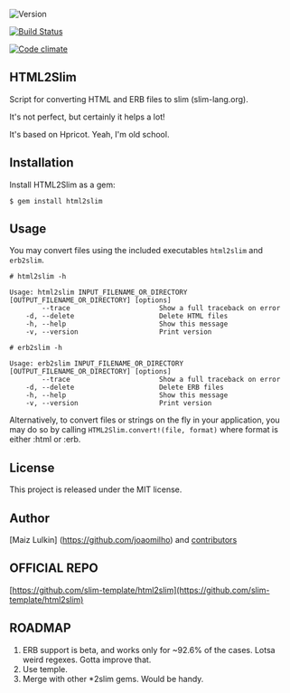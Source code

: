 ![Version](https://img.shields.io/gem/v/html2slim.svg)

[![Build Status](https://travis-ci.org/slim-template/html2slim.png?branch=master)](https://travis-ci.org/slim-template/html2slim)

[![Code climate](https://codeclimate.com/github/slim-template/html2slim.png)](https://codeclimate.com/github/slim-template/html2slim)

## HTML2Slim

Script for converting HTML and ERB files to slim (slim-lang.org).

It's not perfect, but certainly it helps a lot!

It's based on Hpricot. Yeah, I'm old school.

## Installation

Install HTML2Slim as a gem:

```
$ gem install html2slim
```

## Usage

You may convert files using the included executables `html2slim` and `erb2slim`.

    # html2slim -h

    Usage: html2slim INPUT_FILENAME_OR_DIRECTORY [OUTPUT_FILENAME_OR_DIRECTORY] [options]
            --trace                      Show a full traceback on error
        -d, --delete                     Delete HTML files
        -h, --help                       Show this message
        -v, --version                    Print version

    # erb2slim -h

    Usage: erb2slim INPUT_FILENAME_OR_DIRECTORY [OUTPUT_FILENAME_OR_DIRECTORY] [options]
            --trace                      Show a full traceback on error
        -d, --delete                     Delete ERB files
        -h, --help                       Show this message
        -v, --version                    Print version

Alternatively, to convert files or strings on the fly in your application, you may do so by calling `HTML2Slim.convert!(file, format)` where format is either :html or :erb.

## License

This project is released under the MIT license.

## Author

[Maiz Lulkin] (https://github.com/joaomilho) and [contributors](https://github.com/slim-template/html2slim/graphs/contributors)

## OFFICIAL REPO

[https://github.com/slim-template/html2slim](https://github.com/slim-template/html2slim)

## ROADMAP

1. ERB support is beta, and works only for ~92.6% of the cases. Lotsa weird regexes. Gotta improve that.
2. Use temple.
3. Merge with other *2slim gems. Would be handy.
